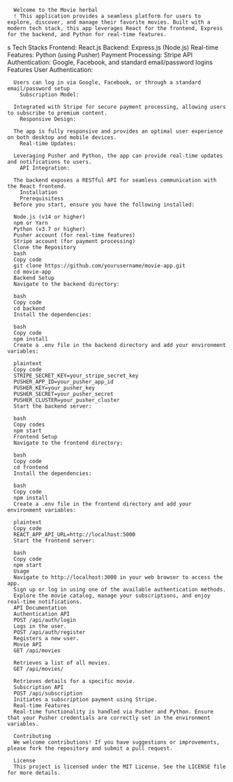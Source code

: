    
      Welcome to the Movie herbal
      ! This application provides a seamless platform for users to explore, discover, and manage their favorite movies. Built with a modern tech stack, this app leverages React for the frontend, Express for the backend, and Python for real-time features.
  s
      Tech Stacks
        Frontend: React.js
        Backend: Express.js (Node.js)
        Real-time Features: Python (using Pusher)
        Payment Processing: Stripe API
        Authentication: Google, Facebook, and standard email/password logins
      Features
        User Authentication:
  
      Users can log in via Google, Facebook, or through a standard email/password setup
        Subscription Model:
      
      Integrated with Stripe for secure payment processing, allowing users to subscribe to premium content.
        Responsive Design:
      
      The app is fully responsive and provides an optimal user experience on both desktop and mobile devices.
        Real-time Updates:
      
      Leveraging Pusher and Python, the app can provide real-time updates and notifications to users.
        API Integration:
      
      The backend exposes a RESTful API for seamless communication with the React frontend.
        Installation
        Prerequisitess
      Before you start, ensure you have the following installed:
      
      Node.js (v14 or higher)
      npm or Yarn
      Python (v3.7 or higher)
      Pusher account (for real-time features)
      Stripe account (for payment processing)
      Clone the Repository
      bash
      Copy code
      git clone https://github.com/yourusername/movie-app.git
      cd movie-app
      Backend Setup
      Navigate to the backend directory:
    
      bash
      Copy code
      cd backend
      Install the dependencies:
      
      bash
      Copy code
      npm install
      Create a .env file in the backend directory and add your environment variables:
      
      plaintext
      Copy code
      STRIPE_SECRET_KEY=your_stripe_secret_key
      PUSHER_APP_ID=your_pusher_app_id
      PUSHER_KEY=your_pusher_key
      PUSHER_SECRET=your_pusher_secret
      PUSHER_CLUSTER=your_pusher_cluster
      Start the backend server:
      
      bash
      Copy codes
      npm start
      Frontend Setup
      Navigate to the frontend directory:
      
      bash
      Copy code
      cd frontend
      Install the dependencies:
      
      bash
      Copy code
      npm install
      Create a .env file in the frontend directory and add your environment variables:
      
      plaintext
      Copy code
      REACT_APP_API_URL=http://localhost:5000
      Start the frontend server:
      
      bash
      Copy code
      npm start
      Usage
      Navigate to http://localhost:3000 in your web browser to access the app.
      Sign up or log in using one of the available authentication methods.
      Explore the movie catalog, manage your subscriptions, and enjoy real-time notifications.
      API Documentation
      Authentication API
      POST /api/auth/login
      Logs in the user.
      POST /api/auth/register
      Registers a new user.
      Movie API
      GET /api/movies
      
      Retrieves a list of all movies.
      GET /api/movies/
      
      Retrieves details for a specific movie.
      Subscription API
      POST /api/subscription
      Initiates a subscription payment using Stripe.
      Real-time Features
      Real-time functionality is handled via Pusher and Python. Ensure that your Pusher credentials are correctly set in the environment variables.
      
      Contributing
      We welcome contributions! If you have suggestions or improvements, please fork the repository and submit a pull request.
      
      License
      This project is licensed under the MIT License. See the LICENSE file for more details.
    
